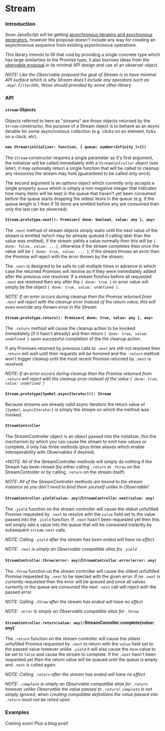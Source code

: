 
# Stream

### Introduction

Soon JavaScript will be getting [asynchronous iterators and asychronous generators](https://github.com/tc39/proposal-async-iteration), however the proposal doesn't include any way for creating an asynchronous sequence from existing asynchronous operations.

This library intends to fill that void by providing a single concrete type which has large similarties to the Promise type, it also borrows ideas from the [obervable proposal](https://github.com/tc39/proposal-observable) in its minimal API design and use of an observer object.

*NOTE: Like the Observable proposal the goal of Stream is to have minimal API surface which is why Stream does't include any operators such as `.map`/`.filter`/etc, those should provided by some other library*

### API

#### `stream` Objects

Objects referred to here as "streams" are those objects returned by the `Stream` constructor, the purpose of a Stream object is to behave as an async iterable for some asynchronous collection (e.g. clicks on an element, ticks on a clock, etc).


#### `new Stream(initializer: function, { queue: number=Infinity }={})`

The `Stream` constructor requires a single parameter as it's first argument, the initializer will be called immediately with a `StreamController` object (see later), it may optionally return a single function that will be called to cleanup any resources the stream may hold (guaranteed to be called only once).

The second argument is an options object which currently only accepts a single property `queue` which is simply a non-negative integer that indicates how many items will be kept in the queue that haven't yet been consumed before the queue starts dropping the oldest items in the queue (e.g. if the queue length is 1 then if 10 items are emitted before any are consumed then only the last can be observed).


#### `Stream.prototype.next(): Promise<{ done: boolean, value: any }, any>`

The `.next` method of stream objects simply waits until the next value of the stream is emitted (which may be already queued if calling later than the value was emitted), if the stream yields a value normally then this will be `{ done: false, value: ...}`, otherwise if the stream completes then once the value will be  `{ done: true, value: ... }`, if the stream throws an error then the Promise will reject with the error thrown by the stream.

The `.next` is designed to be safe to call multiple times in advance in which case the returned Promises will resolve as if they were immediately added after the previous one resolved. If a stream finishes before all requested `.next` are resolved then any after the `{ done: true }` or error value will simply be the object `{ done: true, value: undefined }`.

*NOTE: If an error occurs during cleanup then the Promise returned from `.next` will reject with the cleanup error instead of the return value, this will even override any thrown error in the Stream*


#### `Stream.prototype.return(): Promise<{ done: true, value: any }, any>`

The `.return` method will cause the cleanup action to be invoked immediately (if it hasn't already) and then return `{ done: true, value: undefined }` upon successful completion of the the cleanup action.

If any Promises returned by previous calls to `.next` are still not resolved then `.return` will wait until their requests will be honored and the `.return` method won't trigger cleanup until the most recent Promise returned by `.next` is resolved.

*NOTE: If an error occurs during cleanup then the Promise returned from `.return` will reject with the cleanup error instead of the value `{ done: true, value: undefined }`*


#### `Stream.prototype[Symbol.asyncIterator](): Stream`

Because streams are already valid async iterators the return value of `[Symbol.asyncIterator]` is simply the stream on which the method was invoked.


#### `StreamController`

The StreamController object is an object passed into the initializer, this the mechanism by which you can cause the stream to emit new values or complete, it only has three methods (plus three aliases which enable interoperability with Observables if desired).

*NOTE: All of the StreamController methods will simply do nothing if the Stream has been closed (by either calling `.return` or `.throw` on the StreamController or by calling `.return` on the stream itself).

*NOTE: All of the StreamController methods are bound to the stream instance so you don't need to bind them yourself unlike in Observable!*


#### `StreamController.yield(value: any)`/`StreamController.next(value: any)`

The `.yield` function on the stream controller will cause the oldest unfufilled Promise requested by `.next` to resolve with the `value` field set to the value passed into the `.yield` function. If `.next` hasn't been requested yet then this will simply add a value into the queue that will be consumed instantly by subsequent `stream.next` calls.

*NOTE: Calling `.yield` after the stream has been ended will have no effect*

*NOTE: `.next` is simply an Observable compatible alias for `.yield`*


#### `StreamController.throw(error: any)`/`StreamController.error(error: any)`

The `.throw` function on the stream controller will cause the oldest unfulfilled Promise requested by `.next` to be rejected with the given error. If no `.next` is currently requested then the error will be queued and once all values currently in the queue are consumed the next `.next` call will reject with the passed error.

*NOTE: Calling `.throw` after the stream has ended will have no effect*

*NOTE: `.error` is simply an Observable compatible alias for `.throw`*


#### `StreamController.return(value: any)/`StreamConroller.complete(value: any)`

The `.return` function on the stream controller will cause the oldest unfufilled Promise requested by `.next` to return with the `value` field set to the passed value however unlike `.yield` it will also cause the `done` value to be set to `false` and cause the stream to complete. If the `.next` hasn't been requested yet then the return value will be queued until the queue is empty and `.next` is called again.

*NOTE: Calling `.return` after the stream has ended will have no effect*

*NOTE: `.complete` is simply an Observable compatible alias for `.return` however unlike Observable the value passed to `.return`/`.complete` is not simply ignored, when creating compatible definitions the value passed into `.return` must not be relied upon*


### Examples

Coming soon! Plus a blog post!
